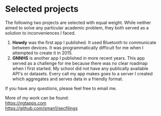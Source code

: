 
# Selected projects

The following two projects are selected with equal weight. While neither aimed to solve any particular academic problem, they both served as a solution to inconveniences I faced. 

 1. **Howdy** was the first app I published. It used Bluetooth to communicate between devices. It was programmatically difficult for me when I attempted to create it in 2015.
 2. **GNNHS** is another app I published in more recent years. This app served as a challenge for me because there was no clear roadmap when I first started. My school did not have any publically available API's or datasets. Every call my app makes goes to a server I created which aggregates and serves data in a friendly format. 


If you have any questions, please feel free to email me. 

More of my work can be found:
<br> https://ngtapps.com
<br> https://github.com/sman1/secfilings
